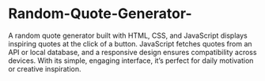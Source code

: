 # Random-Quote-Generator-
A random quote generator built with HTML, CSS, and JavaScript displays inspiring quotes at the click of a button. JavaScript fetches quotes from an API or local database, and a responsive design ensures compatibility across devices. With its simple, engaging interface, it’s perfect for daily motivation or creative inspiration.
